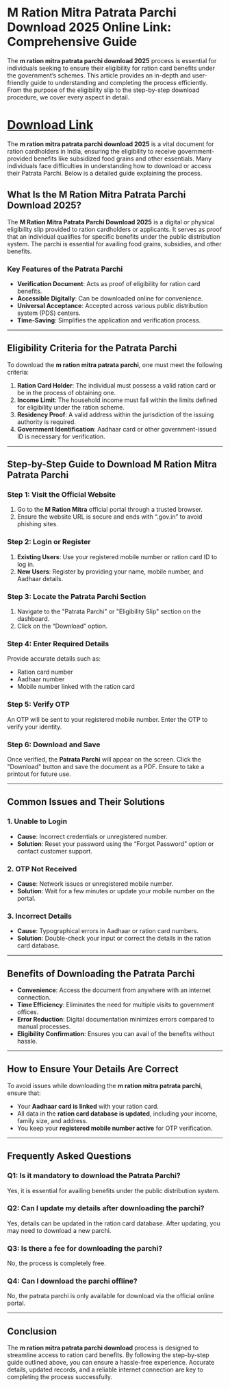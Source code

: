 
# **M Ration Mitra Patrata Parchi Download 2025 Online Link: Comprehensive Guide**

The **m ration mitra patrata parchi download 2025** process is essential for individuals seeking to ensure their eligibility for ration card benefits under the government’s schemes. This article provides an in-depth and user-friendly guide to understanding and completing the process efficiently. From the purpose of the eligibility slip to the step-by-step download procedure, we cover every aspect in detail.
# [Download Link](https://mera-ration.in/m-ration-mitra/)
The **m ration mitra patrata parchi download 2025** is a vital document for ration cardholders in India, ensuring the eligibility to receive government-provided benefits like subsidized food grains and other essentials. Many individuals face difficulties in understanding how to download or access their Patrata Parchi. Below is a detailed guide explaining the process.

## **What Is the M Ration Mitra Patrata Parchi Download 2025?**

The **M Ration Mitra Patrata Parchi Download 2025** is a digital or physical eligibility slip provided to ration cardholders or applicants. It serves as proof that an individual qualifies for specific benefits under the public distribution system. The parchi is essential for availing food grains, subsidies, and other benefits.

### **Key Features of the Patrata Parchi**

- **Verification Document**: Acts as proof of eligibility for ration card benefits.
- **Accessible Digitally**: Can be downloaded online for convenience.
- **Universal Acceptance**: Accepted across various public distribution system (PDS) centers.
- **Time-Saving**: Simplifies the application and verification process.

---

## **Eligibility Criteria for the Patrata Parchi**

To download the **m ration mitra patrata parchi**, one must meet the following criteria:

1. **Ration Card Holder**: The individual must possess a valid ration card or be in the process of obtaining one.
2. **Income Limit**: The household income must fall within the limits defined for eligibility under the ration scheme.
3. **Residency Proof**: A valid address within the jurisdiction of the issuing authority is required.
4. **Government Identification**: Aadhaar card or other government-issued ID is necessary for verification.

---

## **Step-by-Step Guide to Download M Ration Mitra Patrata Parchi**

### **Step 1: Visit the Official Website**

1. Go to the **M Ration Mitra** official portal through a trusted browser.
2. Ensure the website URL is secure and ends with “.gov.in” to avoid phishing sites.

### **Step 2: Login or Register**

1. **Existing Users**: Use your registered mobile number or ration card ID to log in.
2. **New Users**: Register by providing your name, mobile number, and Aadhaar details.

### **Step 3: Locate the Patrata Parchi Section**

1. Navigate to the "Patrata Parchi" or "Eligibility Slip" section on the dashboard.
2. Click on the “Download” option.

### **Step 4: Enter Required Details**

Provide accurate details such as:
- Ration card number
- Aadhaar number
- Mobile number linked with the ration card

### **Step 5: Verify OTP**

An OTP will be sent to your registered mobile number. Enter the OTP to verify your identity.

### **Step 6: Download and Save**

Once verified, the **Patrata Parchi** will appear on the screen. Click the "Download" button and save the document as a PDF. Ensure to take a printout for future use.

---

## **Common Issues and Their Solutions**

### **1. Unable to Login**
- **Cause**: Incorrect credentials or unregistered number.
- **Solution**: Reset your password using the “Forgot Password” option or contact customer support.

### **2. OTP Not Received**
- **Cause**: Network issues or unregistered mobile number.
- **Solution**: Wait for a few minutes or update your mobile number on the portal.

### **3. Incorrect Details**
- **Cause**: Typographical errors in Aadhaar or ration card numbers.
- **Solution**: Double-check your input or correct the details in the ration card database.

---

## **Benefits of Downloading the Patrata Parchi**

- **Convenience**: Access the document from anywhere with an internet connection.
- **Time Efficiency**: Eliminates the need for multiple visits to government offices.
- **Error Reduction**: Digital documentation minimizes errors compared to manual processes.
- **Eligibility Confirmation**: Ensures you can avail of the benefits without hassle.

---

## **How to Ensure Your Details Are Correct**

To avoid issues while downloading the **m ration mitra patrata parchi**, ensure that:

- Your **Aadhaar card is linked** with your ration card.
- All data in the **ration card database is updated**, including your income, family size, and address.
- You keep your **registered mobile number active** for OTP verification.

---

## **Frequently Asked Questions**

### **Q1: Is it mandatory to download the Patrata Parchi?**
Yes, it is essential for availing benefits under the public distribution system.

### **Q2: Can I update my details after downloading the parchi?**
Yes, details can be updated in the ration card database. After updating, you may need to download a new parchi.

### **Q3: Is there a fee for downloading the parchi?**
No, the process is completely free.

### **Q4: Can I download the parchi offline?**
No, the patrata parchi is only available for download via the official online portal.

---

## **Conclusion**

The **m ration mitra patrata parchi download** process is designed to streamline access to ration card benefits. By following the step-by-step guide outlined above, you can ensure a hassle-free experience. Accurate details, updated records, and a reliable internet connection are key to completing the process successfully.

